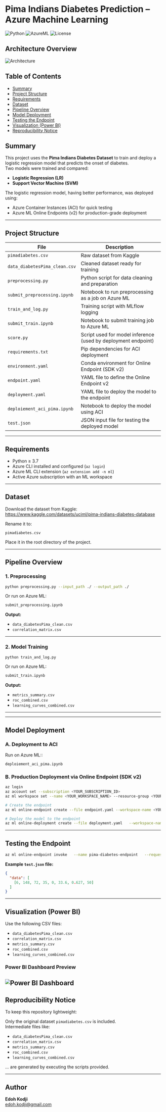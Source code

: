 
#  Pima Indians Diabetes Prediction – Azure Machine Learning
![Python](https://img.shields.io/badge/Python-3.7%2B-blue)
![AzureML](https://img.shields.io/badge/Azure-ML-informational)
![License](https://img.shields.io/badge/license-MIT-green)
## Architecture Overview

![Architecture](pipeline_architecture.gif)

## Table of Contents
- [Summary](#summary)
- [Project Structure](#project-structure)
- [Requirements](#requirements)
- [Dataset](#dataset)
- [Pipeline Overview](#pipeline-overview)
- [Model Deployment](#model-deployment)
- [Testing the Endpoint](#testing-the-endpoint)
- [Visualization (Power BI)](#visualization-power-bi)
- [Reproducibility Notice](#reproducibility-notice)

##  Summary

This project uses the **Pima Indians Diabetes Dataset** to train and deploy a logistic regression model that predicts the onset of diabetes.  
Two models were trained and compared:  
- **Logistic Regression (LR)**  
- **Support Vector Machine (SVM)**

The logistic regression model, having better performance, was deployed using:
- Azure Container Instances (ACI) for quick testing
- Azure ML Online Endpoints (v2) for production-grade deployment

---

##  Project Structure

| File                              | Description                                                              |
|-----------------------------------|--------------------------------------------------------------------------|
| `pimadiabetes.csv`                | Raw dataset from Kaggle                                                  |
| `data_diabetesPima_clean.csv`     | Cleaned dataset ready for training                                       |
| `preprocessing.py`               | Python script for data cleaning and preparation                          |
| `submit_preprocessing.ipynb`      | Notebook to run preprocessing as a job on Azure ML                       |
| `train_and_log.py`               | Training script with MLflow logging                                      |
| `submit_train.ipynb`              | Notebook to submit training job to Azure ML                              |
| `score.py`                        | Script used for model inference (used by deployment endpoint)            |
| `requirements.txt`                | Pip dependencies for ACI deployment                                      |
| `environment.yaml`                | Conda environment for Online Endpoint (SDK v2)                           |
| `endpoint.yaml`                   | YAML file to define the Online Endpoint v2                               |
| `deployment.yaml`                 | YAML file to deploy the model to the endpoint                            |
| `deploiement_aci_pima.ipynb`      | Notebook to deploy the model using ACI                                   |
| `test.json`                       | JSON input file for testing the deployed model                           |

---

##  Requirements

- Python ≥ 3.7
- Azure CLI installed and configured (`az login`)
- Azure ML CLI extension (`az extension add -n ml`)
- Active Azure subscription with an ML workspace

---

## Dataset

Download the dataset from Kaggle:  
https://www.kaggle.com/datasets/uciml/pima-indians-diabetes-database

Rename it to:

```text
pimadiabetes.csv
```

Place it in the root directory of the project.

---

##  Pipeline Overview

### 1. Preprocessing

```bash
python preprocessing.py --input_path ./ --output_path ./
```

Or run on Azure ML:

```bash
submit_preprocessing.ipynb
```

**Output:**
- `data_diabetesPima_clean.csv`
- `correlation_matrix.csv`

---

### 2. Model Training

```bash
python train_and_log.py
```

Or run on Azure ML:

```bash
submit_train.ipynb
```

**Output:**
- `metrics_summary.csv`
- `roc_combined.csv`
- `learning_curves_combined.csv`
---
---

## Model Deployment

### A. Deployment to ACI

Run on Azure ML::

```bash
deploiement_aci_pima.ipynb
```

### B. Production Deployment via Online Endpoint (SDK v2)

```bash
az login
az account set --subscription <YOUR_SUBSCRIPTION_ID>
az ml workspace set --name <YOUR_WORKSPACE_NAME> --resource-group <YOUR_RESOURCE_GROUP>

# Create the endpoint
az ml online-endpoint create --file endpoint.yaml --workspace-name <YOUR_WORKSPACE_NAME> --resource-group <YOUR_RESOURCE_GROUP>

# Deploy the model to the endpoint
az ml online-deployment create --file deployment.yaml   --workspace-name <YOUR_WORKSPACE_NAME>   --resource-group <YOUR_RESOURCE_GROUP>   --endpoint-name pima-diabetes-endpoint   --all-traffic
```
---
##  Testing the Endpoint

```bash
az ml online-endpoint invoke   --name pima-diabetes-endpoint   --request-file test.json   --resource-group <YOUR_RESOURCE_GROUP>   --workspace-name <YOUR_WORKSPACE_NAME>
```
**Example `test.json` file:**

```json
{
  "data": [
    [6, 148, 72, 35, 0, 33.6, 0.627, 50]
  ]
}
```
---
## Visualization (Power BI)

Use the following CSV files:
- `data_diabetesPima_clean.csv`
- `correlation_matrix.csv`
- `metrics_summary.csv`
- `roc_combined.csv`
- `learning_curves_combined.csv`
### Power BI Dashboard Preview
![Power BI Dashboard](powerbi_dashboard.PNG)
---

##  Reproducibility Notice

To keep this repository lightweight:

Only the original dataset `pimadiabetes.csv` is included.  
Intermediate files like:

- `data_diabetesPima_clean.csv`
- `correlation_matrix.csv`
- `metrics_summary.csv`
- `roc_combined.csv`
- `learning_curves_combined.csv`

... are generated by executing the scripts provided.

---

## Author

**Edoh Kodji**   
edoh.kodji@gmail.com
